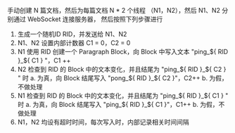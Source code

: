 手动创建 N 篇文档，然后为每篇文档 N * 2 个线程 （N1，N2），然后 N1、N2 分别通过 WebSocket 连接服务器， 然后按照下列步骤进行

1. 生成一个随机ID RID，并发送给 N1、N2
2. N1、N2 设置内部计数器 C1 = 0，C2 = 0
3. N1 使用 RID 创建一个 Paragraph Block，向 Block 中写入文本 "ping_${ RID }_${ C1 } "，C1 ++
4. N2 检查到 RID 的 Block 中的文本变化，并且结尾为 "ping_${ RID }_${ C2 } " 时
  a. 为真，向 Block 结尾写入 "pong_${ RID }_${ C2 }"，C2++
  b. 为假，不做处理
5. N1 检查到 RID 的 Block 中的文本变化，并且结尾为 "ping_${ RID }_${ C1 } " 时
  a. 为真，向 Block 结尾写入 "ping_${ RID }_${ C1 }"，C1++
  b. 为假，不做处理
6. N1，N2 均设有超时时间，每次写入时，内部记录相关时间间隔
